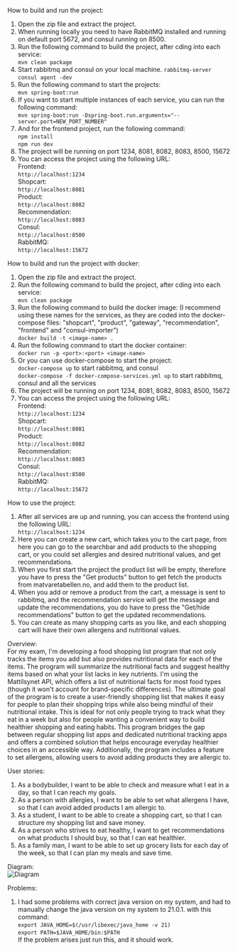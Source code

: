 How to build and run the project:<br>
1. Open the zip file and extract the project.
2. When running locally you need to have RabbitMQ installed and running on default port 5672, and consul running on 8500.
3. Run the following command to build the project, after cding into each service:<br>
```mvn clean package```<br>
4. Start rabbitmq and consul on your local machine.
```rabbitmq-server```<br>
```consul agent -dev```<br>
4. Run the following command to start the projects:<br>
```mvn spring-boot:run```<br>
5. If you want to start multiple instances of each service, you can run the following command:<br>
```mvn spring-boot:run -Dspring-boot.run.arguments="--server.port=NEW_PORT_NUMBER"```<br>
6. And for the frontend project, run the following command:<br>
```npm install```<br>
```npm run dev```<br>
7. The project will be running on port 1234, 8081, 8082, 8083, 8500, 15672
8. You can access the project using the following URL:<br>
   Frontend:<br>
   ```http://localhost:1234```<br>
   Shopcart:<br>
   ```http://localhost:8081```<br>
   Product:<br>
   ```http://localhost:8082```<br>
   Recommendation:<br>
   ```http://localhost:8083```<br>
   Consul:<br>
   ```http://localhost:8500```<br>
   RabbitMQ:<br>
   ```http://localhost:15672```<br>

How to build and run the project with docker:<br>
1. Open the zip file and extract the project.
2. Run the following command to build the project, after cding into each service:<br>
```mvn clean package```<br>
3. Run the following command to build the docker image: (I recommend using these names for the services, as they are coded into the docker-compose files: "shopcart", "product", "gateway", "recommendation", "frontend" and "consul-importer")<br>
```docker build -t <image-name> .```<br>
4. Run the following command to start the docker container:<br>
```docker run -p <port>:<port> <image-name>```<br>
5. Or you can use docker-compose to start the project:<br>
```docker-compose up``` to start rabbitmq, and consul<br>
```docker-compose -f docker-compose-services.yml up``` to start rabbitmq, consul and all the services<br>
6. The project will be running on port 1234, 8081, 8082, 8083, 8500, 15672
7. You can access the project using the following URL:<br>
      Frontend:<br>
      ```http://localhost:1234```<br>
      Shopcart:<br>
      ```http://localhost:8081```<br>
      Product:<br>
      ```http://localhost:8082```<br>
      Recommendation:<br>
      ```http://localhost:8083```<br>
      Consul:<br>
      ```http://localhost:8500```<br>
      RabbitMQ:<br>
      ```http://localhost:15672```<br>

How to use the project:<br>
1. After all services are up and running, you can access the frontend using the following URL:<br>
```http://localhost:1234```<br>
2. Here you can create a new cart, which takes you to the cart page, from here you can go to the searchbar and add products to the shopping cart, or you could set allergies and desired nutritional values, and get recommendations.
3. When you first start the project the product list will be empty, therefore you have to press the "Get products" button to get fetch the products from matvaretabellen.no, and add them to the product list.
4. When you add or remove a product from the cart, a message is sent to rabbitmq, and the recommendation service will get the message and update the recommendations, you do have to press the "Get/hide recommendations" button to get the updated recommendations.
5. You can create as many shopping carts as you like, and each shopping cart will have their own allergens and nutritional values.

Overview:<br>
For my exam, I'm developing a food shopping list program that not only tracks the items you add but also provides nutritional data for each of the items. The program will summarize the nutritional facts and suggest healthy items based on what your list lacks in key nutrients. I'm using the Mattilsynet API, which offers a list of nutritional facts for most food types (though it won't account for brand-specific differences). The ultimate goal of the program is to create a user-friendly shopping list that makes it easy for people to plan their shopping trips while also being mindful of their nutritional intake. This is ideal for not only people trying to track what they eat in a week but also for people wanting a convenient way to build healthier shopping and eating habits. This program bridges the gap between regular shopping list apps and dedicated nutritional tracking apps and offers a combined solution that helps encourage everyday healthier choices in an accessible way.  Additionally, the program includes a feature to set allergens, allowing users to avoid adding products they are allergic to.


User stories:<br>
1. As a bodybuilder, I want to be able to check and measure what I eat in a day, so that I can reach my goals.
2. As a person with allergies, I want to be able to set what allergens I have, so that I can avoid added products I am allergic to.
3. As a student, I want to be able to create a shopping cart, so that I can structure my shopping list and save money.
4. As a person who strives to eat healthy, I want to get recommendations on what products I should buy, so that I can eat healthier.
5. As a family man, I want to be able to set up grocery lists for each day of the week, so that I can plan my meals and save time.


Diagram:<br>
![Diagram](images/diagram.png)

Problems:<br>
1. I had some problems with correct java version on my system, and had to manually change the java version on my system to 21.0.1. with this command: <br>
```export JAVA_HOME=$(/usr/libexec/java_home -v 21)``` <br> 
```export PATH=$JAVA_HOME/bin:$PATH``` <br>
If the problem arises just run this, and it should work.